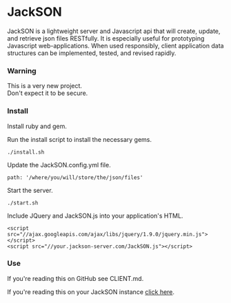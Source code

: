 # JackSON
JackSON is a lightweight server and Javascript api that will create, update, and retrieve json files RESTfully.
It is especially useful for prototyping Javascript web-applications.
When used responsibly, client application data structures can be implemented, tested, and revised rapidly.

### Warning
This is a very new project.  
Don't expect it to be secure.

### Install
Install ruby and gem.

Run the install script to install the necessary gems.

	./install.sh

Update the JackSON.config.yml file.

	path: '/where/you/will/store/the/json/files'

Start the server.

	./start.sh

Include JQuery and JackSON.js into your application's HTML.

	<script src="//ajax.googleapis.com/ajax/libs/jquery/1.9.0/jquery.min.js"></script>
	<script src="//your.jackson-server.com/JackSON.js"></script>

### Use
If you're reading this on GitHub see CLIENT.md.

If you're reading this on your JackSON instance [click here](/dev).